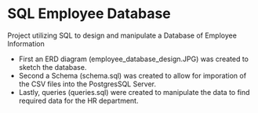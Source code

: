 # SQL Employee Database

Project utilizing SQL to design and manipulate a Database of Employee Information 
- First an ERD diagram (employee_database_design.JPG) was created to sketch the database.
- Second a Schema (schema.sql) was created to allow for imporation of the CSV files into the PostgresSQL Server.
- Lastly, queries (queries.sql) were created to manipulate the data to find required data for the HR department.
